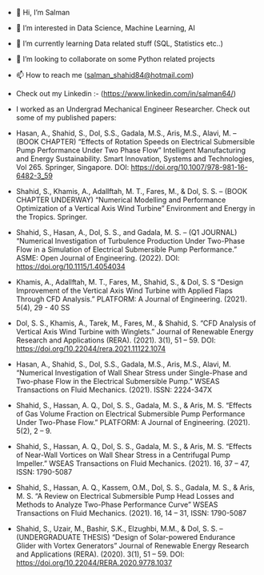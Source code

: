 - 👋 Hi, I’m Salman
- 👀 I’m interested in Data Science, Machine Learning, AI
- 🌱 I’m currently learning Data related stuff (SQL, Statistics etc..) 
- 💞️ I’m looking to collaborate on some Python related projects
- 📫 How to reach me (salman_shahid84@hotmail.com)
- Check out my Linkedin :- (https://www.linkedin.com/in/salman64/)

- I worked as an Undergrad Mechanical Engineer Researcher. Check out some of my published papers:

- Hasan, A., Shahid, S., Dol, S.S., Gadala, M.S., Aris, M.S., Alavi, M. – (BOOK CHAPTER)
“Effects of Rotation Speeds on Electrical Submersible Pump Performance Under Two Phase Flow”
Intelligent Manufacturing and Energy Sustainability. Smart Innovation, Systems and Technologies, Vol 265. Springer,
Singapore. DOI: https://doi.org/10.1007/978-981-16-6482-3_59

- Shahid, S., Khamis, A., Adallftah, M. T., Fares, M., & Dol, S. S. – (BOOK CHAPTER UNDERWAY)
“Numerical Modelling and Performance Optimization of a Vertical Axis Wind Turbine”
Environment and Energy in the Tropics. Springer.

- Shahid, S., Hasan, A., Dol, S. S., and Gadala, M. S. – (Q1 JOURNAL)
“Numerical Investigation of Turbulence Production Under Two-Phase Flow in a Simulation of Electrical Submersible Pump
Performance.”
ASME: Open Journal of Engineering. (2022). DOI: https://doi.org/10.1115/1.4054034

- Khamis, A., Adallftah, M. T., Fares, M., Shahid, S., & Dol, S. S
“Design Improvement of the Vertical Axis Wind Turbine with Applied Flaps Through CFD Analysis.”
PLATFORM: A Journal of Engineering. (2021). 5(4), 29 - 40
SS

- Dol, S. S., Khamis, A., Tarek, M., Fares, M., & Shahid, S.
“CFD Analysis of Vertical Axis Wind Turbine with Winglets.”
Journal of Renewable Energy Research and Applications (RERA). (2021). 3(1), 51 – 59. DOI:
https://doi.org/10.22044/rera.2021.11122.1074

- Hasan, A., Shahid, S., Dol, S.S., Gadala, M.S., Aris, M.S., Alavi, M.
“Numerical Investigation of Wall Shear Stress under Single-Phase and Two-phase Flow in the Electrical Submersible Pump.”
WSEAS Transactions on Fluid Mechanics. (2021). ISSN: 2224-347X

- Shahid, S., Hassan, A. Q., Dol, S. S., Gadala, M. S., & Aris, M. S.
“Effects of Gas Volume Fraction on Electrical Submersible Pump Performance Under Two-Phase Flow.”
PLATFORM: A Journal of Engineering. (2021). 5(2), 2 – 9.

- Shahid, S., Hassan, A. Q., Dol, S. S., Gadala, M. S., & Aris, M. S.
“Effects of Near-Wall Vortices on Wall Shear Stress in a Centrifugal Pump Impeller.”
WSEAS Transactions on Fluid Mechanics. (2021). 16, 37 – 47, ISSN: 1790-5087

- Shahid, S., Hassan, A. Q., Kassem, O.M., Dol, S. S., Gadala, M. S., & Aris, M. S.
“A Review on Electrical Submersible Pump Head Losses and Methods to Analyze Two-Phase Performance Curve”
WSEAS Transactions on Fluid Mechanics. (2021). 16, 14 – 31, ISSN: 1790-5087

- Shahid, S., Uzair, M., Bashir, S.K., Elzughbi, M.M., & Dol, S. S. – (UNDERGRADUATE THESIS)
“Design of Solar-powered Endurance Glider with Vortex Generators”
Journal of Renewable Energy Research and Applications (RERA). (2020). 3(1), 51 – 59. DOI:
https://doi.org/10.22044/RERA.2020.9778.1037

<!---
SkBuds/SkBuds is a ✨ special ✨ repository because its `README.md` (this file) appears on your GitHub profile.
You can click the Preview link to take a look at your changes.
--->
